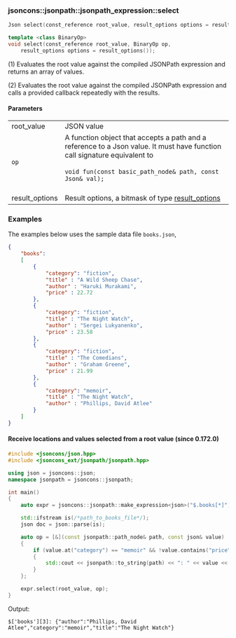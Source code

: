 ### jsoncons::jsonpath::jsonpath_expression::select

```cpp
Json select(const_reference root_value, result_options options = result_options()); (1) (since 0.172.0)
```

```cpp
template <class BinaryOp>
void select(const_reference root_value, BinaryOp op, 
    result_options options = result_options());                                     (2) (since 0.172.0)
```

(1) Evaluates the root value against the compiled JSONPath expression and returns an array of values.

(2) Evaluates the root value against the compiled JSONPath expression and calls a provided
callback repeatedly with the results.

#### Parameters

<table>
  <tr>
    <td>root_value</td>
    <td>JSON value</td> 
  </tr>
  <tr>
    <td><code>op</code></td>
    <td>A function object that accepts a path and a reference to a Json value. 
It must have function call signature equivalent to
<br/><br/><code>void fun(const basic_path_node<Json::char_type>& path, const Json& val);</code><br/><br/>
  </tr>
  <tr>
    <td>result_options</td>
    <td>Result options, a bitmask of type <a href="result_options.md">result_options</></td> 
  </tr>
</table>

### Examples

The examples below uses the sample data file `books.json`, 

```json
{
    "books":
    [
        {
            "category": "fiction",
            "title" : "A Wild Sheep Chase",
            "author" : "Haruki Murakami",
            "price" : 22.72
        },
        {
            "category": "fiction",
            "title" : "The Night Watch",
            "author" : "Sergei Lukyanenko",
            "price" : 23.58
        },
        {
            "category": "fiction",
            "title" : "The Comedians",
            "author" : "Graham Greene",
            "price" : 21.99
        },
        {
            "category": "memoir",
            "title" : "The Night Watch",
            "author" : "Phillips, David Atlee"
        }
    ]
}
```

#### Receive locations and values selected from a root value (since 0.172.0)

```cpp
#include <jsoncons/json.hpp>
#include <jsoncons_ext/jsonpath/jsonpath.hpp>

using json = jsoncons::json;
namespace jsonpath = jsoncons::jsonpath;

int main()
{
    auto expr = jsoncons::jsonpath::make_expression<json>("$.books[*]");

    std::ifstream is(/*path_to_books_file*/);
    json doc = json::parse(is);

    auto op = [&](const jsonpath::path_node& path, const json& value)
    {
        if (value.at("category") == "memoir" && !value.contains("price"))
        {
            std::cout << jsonpath::to_string(path) << ": " << value << "\n";
        }
    };

    expr.select(root_value, op);
}
```
Output:
```
$['books'][3]: {"author":"Phillips, David Atlee","category":"memoir","title":"The Night Watch"}
```

